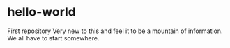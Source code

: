 # hello-world
First repository
Very new to this and feel it to be a mountain of information.
We all have to start somewhere.
